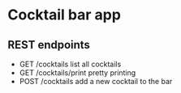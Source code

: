 # Cocktail bar app

## REST endpoints

* GET /cocktails list all cocktails
* GET /cocktails/print pretty printing 
* POST /cocktails add a new cocktail to the bar



